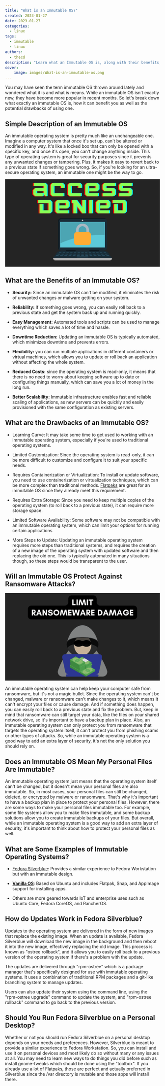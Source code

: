 ```yaml
---
title: "What is an Immutable OS?"
created: 2023-01-27
date: 2023-01-27
categories: 
  - linux
tags: 
  - immutable
  - linux
authors: 
  - thecd
description: "Learn what an Immutable OS is, along with their benefits, drawbacks and possible use cases."
cover:
    image: images/What-is-an-immutable-os.png
---
```


You may have seen the term immutable OS thrown around lately and wondered what it is and what is means. While an immutable OS isn't exactly new, they have become more popular in recent months. So let's break down what exactly an immutable OS is, how it can benefit you as well as the potential drawbacks of using one.

## Simple Description of an Immutable OS

An immutable operating system is pretty much like an unchangeable one. Imagine a computer system that once it's set up, can't be altered or modified in any way. It's like a locked box that can only be opened with a specific key, and once it's open, you can't change anything inside. This type of operating system is great for security purposes since it prevents any unwanted changes or tampering. Plus, it makes it easy to revert back to a previous state if something goes wrong. So, if you're looking for an ultra-secure operating system, an immutable one might be the way to go.

![](images/immutable-os-1024x577.png)

## What are the Benefits of an Immutable OS?

- **Security:** Since an immutable OS can't be modified, it eliminates the risk of unwanted changes or malware getting on your system.

- **Reliability:** If something goes wrong, you can easily roll back to a previous state and get the system back up and running quickly.

- **Easy Management:** Automated tools and scripts can be used to manage everything which saves a lot of time and hassle.

- **Downtime Reduction:** Updating an immutable OS is typically automated, which minimizes downtime and prevents errors.

- **Flexibility:** you can run multiple applications in different containers or virtual machines, which allows you to update or roll back an application without affecting the whole system.

- **Reduced Costs:** since the operating system is read-only, it means that there is no need to worry about keeping software up to date or configuring things manually, which can save you a lot of money in the long run.

- **Better Scalability:** Immutable infrastructure enables fast and reliable scaling of applications, as new servers can be quickly and easily provisioned with the same configuration as existing servers.

## What are the Drawbacks of an Immutable OS?

- Learning Curve: It may take some time to get used to working with an immutable operating system, especially if you're used to traditional operating systems.

- Limited Customization: Since the operating system is read-only, it can be more difficult to customize and configure it to suit your specific needs.

- Requires Containerization or Virtualization: To install or update software, you need to use containerization or virtualization techniques, which can be more complex than traditional methods. [Flatpaks](https://credibledev.com/install-flatpak-endeavouros-manjaro-arch-linux/) are great for an immutable OS since they already meet this requirement.

- Requires Extra Storage: Since you need to keep multiple copies of the operating system (to roll back to a previous state), it can require more storage space.

- Limited Software Availability: Some software may not be compatible with an immutable operating system, which can limit your options for running certain applications.

- More Steps to Update: Updating an immutable operating system requires more steps than traditional systems, and requires the creation of a new image of the operating system with updated software and then replacing the old one. This is typically automated in many situations though, so these steps would be transparent to the user.

## Will an Immutable OS Protect Against Ransomware Attacks?

![immutable os limit ransomware attack damage](images/immutable-os-limits-ransware-damage-1024x577.png)

An immutable operating system can help keep your computer safe from ransomware, but it's not a magic bullet. Since the operating system can't be changed, malware or ransomware can't make changes to it, which means it can't encrypt your files or cause damage. And if something does happen, you can easily roll back to a previous state and fix the problem. But, keep in mind that ransomware can still target your data, like the files on your shared network drive, so it's important to have a backup plan in place. Also, an immutable operating system can only protect you from ransomware that targets the operating system itself, it can't protect you from phishing scams or other types of attacks. So, while an immutable operating system is a good way to add an extra layer of security, it's not the only solution you should rely on.

## Does an Immutable OS Mean My Personal Files Are Immutable?

An immutable operating system just means that the operating system itself can't be changed, but it doesn't mean your personal files are also immutable. So, in most cases, your personal files can still be changed, deleted, or encrypted by malware or ransomware. That's why it's important to have a backup plan in place to protect your personal files. However, there are some ways to make your personal files immutable too. For example, some file systems allow you to make files immutable, and some backup solutions allow you to create immutable backups of your files. But overall, while an immutable operating system is a good way to add an extra layer of security, it's important to think about how to protect your personal files as well.

## What are Some Examples of Immutable Operating Systems?

- [Fedora Silverblue](https://silverblue.fedoraproject.org/): Provides a similar experience to Fedora Workstation but with an immutable design.

- **[Vanilla OS](https://vanillaos.org/)**: Based on Ubuntu and includes Flatpak, Snap, and AppImage support for installing apps.

- Others are more geared towards IoT and enterprise uses such as Ubuntu Core, Fedora CoreOS, and RancherOS.

## How do Updates Work in Fedora Silverblue?

Updates to the operating system are delivered in the form of new images that replace the existing image. When an update is available, Fedora Silverblue will download the new image in the background and then reboot it into the new image, effectively replacing the old image. This process is known as "ostree rollback", and it allows you to easily roll back to a previous version of the operating system if there's a problem with the update.

The updates are delivered through "rpm-ostree" which is a package manager that's specifically designed for use with immutable operating systems. It uses a combination of traditional RPM packages and a git-like branching system to manage updates.

Users can also update their system using the command line, using the "rpm-ostree upgrade" command to update the system, and "rpm-ostree rollback" command to go back to the previous version.

## Should You Run Fedora Silverblue on a Personal Desktop?

Whether or not you should run Fedora Silverblue on a personal desktop depends on your needs and preferences. However, Silverblue is meant to provide a similar experience to Fedora Workstation. So, you can install and use it on personal devices and most likely do so without many or any issues at all. You may need to learn new ways to do things you did before such as install gnome-tweaks which should be done using the "toolbox". If you already use a lot of Flatpaks, those are perfect and actually preferred in Silverblue since the /var directory is mutable and those apps will install there.

